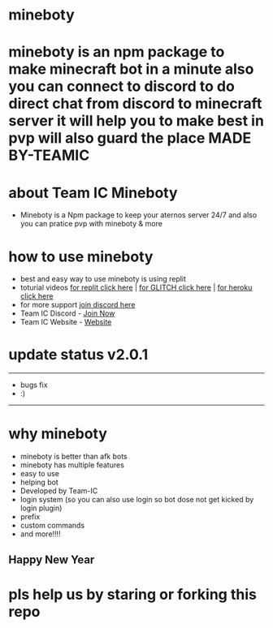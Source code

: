 mineboty
========

mineboty is an npm package to make minecraft bot in a minute 
also you can connect to discord to do direct chat from discord to minecraft server
it will help you to make best in pvp will also guard the place
MADE BY-TEAMIC
=====================

# about Team IC Mineboty 

- Mineboty is a Npm package to keep your aternos server 24/7 and also you can pratice pvp with mineboty & more


# how to use mineboty

- best and easy way to use mineboty is using replit 
- toturial videos [for replit click here](https://www.youtube.com/watch?v=WZwroM4NdBU&t=0s)   |   [for GLITCH click here](https://www.youtube.com/watch?v=6sPwCrHFYCY) | [for heroku click here](https://www.youtube.com/watch?v=YMVFHtkmSzg)
- for more support [join discord here](https://discord.gg/8bM62csKYd)
- Team IC Discord - [Join Now](https://discord.gg/teamic)
- Team IC Website - [Website](https://teamic.ml)


# update status v2.0.1

- - - - - - - - - - - - - - - - - - - - - - - - - - - - - - - - - - - - - - - - -
- bugs fix
- :)    
- - - - - - - - - - - - - - - - - - - - - - - - - - - - - - - - - - - - - - - - -

# why mineboty
- mineboty is better than afk bots
- mineboty has multiple features
- easy to use
- helping bot
- Developed by Team-IC 
- login system (so you can also use login so bot dose not get kicked by login plugin)
- prefix
- custom commands 
- and more!!!!
## Happy New Year

# pls help us by staring or forking this repo 

